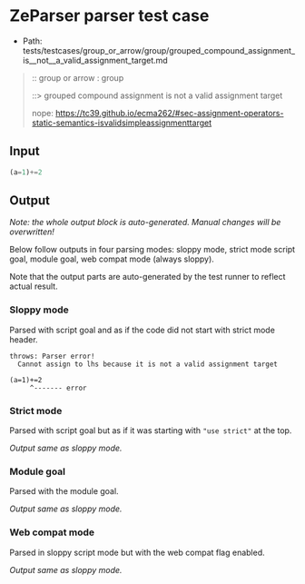# ZeParser parser test case

- Path: tests/testcases/group_or_arrow/group/grouped_compound_assignment_is__not__a_valid_assignment_target.md

> :: group or arrow : group
>
> ::> grouped compound assignment is not a valid assignment target
>
> nope: https://tc39.github.io/ecma262/#sec-assignment-operators-static-semantics-isvalidsimpleassignmenttarget

## Input

`````js
(a=1)+=2
`````

## Output

_Note: the whole output block is auto-generated. Manual changes will be overwritten!_

Below follow outputs in four parsing modes: sloppy mode, strict mode script goal, module goal, web compat mode (always sloppy).

Note that the output parts are auto-generated by the test runner to reflect actual result.

### Sloppy mode

Parsed with script goal and as if the code did not start with strict mode header.

`````
throws: Parser error!
  Cannot assign to lhs because it is not a valid assignment target

(a=1)+=2
     ^------- error
`````

### Strict mode

Parsed with script goal but as if it was starting with `"use strict"` at the top.

_Output same as sloppy mode._

### Module goal

Parsed with the module goal.

_Output same as sloppy mode._

### Web compat mode

Parsed in sloppy script mode but with the web compat flag enabled.

_Output same as sloppy mode._
